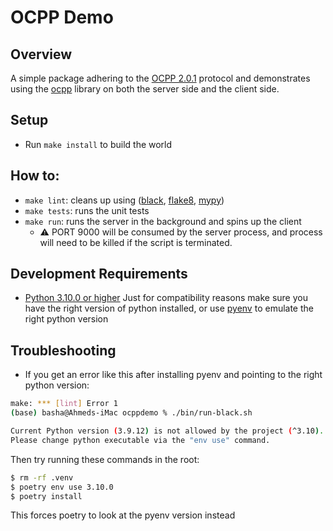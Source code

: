 OCPP Demo
=========

Overview
--------
A simple package adhering to the [OCPP 2.0.1](https://www.openchargealliance.org/protocols/ocpp-201/) protocol and demonstrates using the [ocpp](https://github.com/mobilityhouse/ocpp) library on both the server side and the client side.

Setup
-----
* Run `make install` to build the world

How to:
-------
* `make lint`: cleans up using ([black](https://pypi.org/project/black/), [flake8](https://pypi.org/project/flake8/), [mypy](https://pypi.org/project/mypy/))
* `make tests`: runs the unit tests
* `make run`: runs the server in the background and spins up the client
    - :warning: PORT 9000 will be consumed by the server process, and process will need to be killed if the script is terminated.



Development Requirements
------------------------

* [Python 3.10.0 or higher](https://www.python.org/downloads/release/python-3100/) Just for compatibility reasons make sure you have the right version of python installed, or use [pyenv](https://github.com/pyenv/pyenv)
to emulate the right python version

Troubleshooting
---------------

* If you get an error like this after installing pyenv and pointing to the right python version:
```bash
make: *** [lint] Error 1
(base) basha@Ahmeds-iMac ocppdemo % ./bin/run-black.sh

Current Python version (3.9.12) is not allowed by the project (^3.10).
Please change python executable via the "env use" command.
```
Then try running these commands in the root:
```bash
$ rm -rf .venv
$ poetry env use 3.10.0
$ poetry install
```
This forces poetry to look at the pyenv version instead
